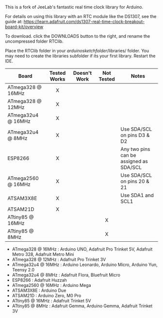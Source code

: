 This is a fork of JeeLab's fantastic real time clock library for Arduino.

For details on using this library with an RTC module like the DS1307, see the guide at: https://learn.adafruit.com/ds1307-real-time-clock-breakout-board-kit/overview

To download. click the DOWNLOADS button to the right, and rename the uncompressed folder RTClib.

Place the RTClib folder in your *arduinosketchfolder*/libraries/ folder. 
You may need to create the libraries subfolder if its your first library. Restart the IDE.

Board              | Tested Works | Doesn't Work | Not Tested  | Notes
------------------ | :----------: | :----------: | :---------: | -----
ATmega328 @ 16MHz  |      X       |              |             |
ATmega328 @ 12MHz  |      X       |              |             |
ATmega32u4 @ 16MHz |      X       |              |             |
ATmega32u4 @ 8MHz  |      X       |              |             | Use SDA/SCL on pins D3 & D2
ESP8266            |      X       |              |             | Any two pins can be assigned as SDA/SCL
ATmega2560 @ 16MHz |      X       |              |             | Use SDA/SCL on pins 20 & 21
ATSAM3X8E          |      X       |              |             | Use SDA1 and SCL1           
ATSAM21D           |      X       |              |             |
ATtiny85 @ 16MHz   |              |              |      X      |
ATtiny85 @ 8MHz    |              |              |      X      |

  * ATmega328 @ 16MHz : Arduino UNO, Adafruit Pro Trinket 5V, Adafruit Metro 328, Adafruit Metro Mini
  * ATmega328 @ 12MHz : Adafruit Pro Trinket 3V
  * ATmega32u4 @ 16MHz : Arduino Leonardo, Arduino Micro, Arduino Yun, Teensy 2.0
  * ATmega32u4 @ 8MHz : Adafruit Flora, Bluefruit Micro
  * ESP8266 : Adafruit Huzzah
  * ATmega2560 @ 16MHz : Arduino Mega
  * ATSAM3X8E : Arduino Due
  * ATSAM21D : Arduino Zero, M0 Pro
  * ATtiny85 @ 16MHz : Adafruit Trinket 5V
  * ATtiny85 @ 8MHz : Adafruit Gemma, Arduino Gemma, Adafruit Trinket 3V
